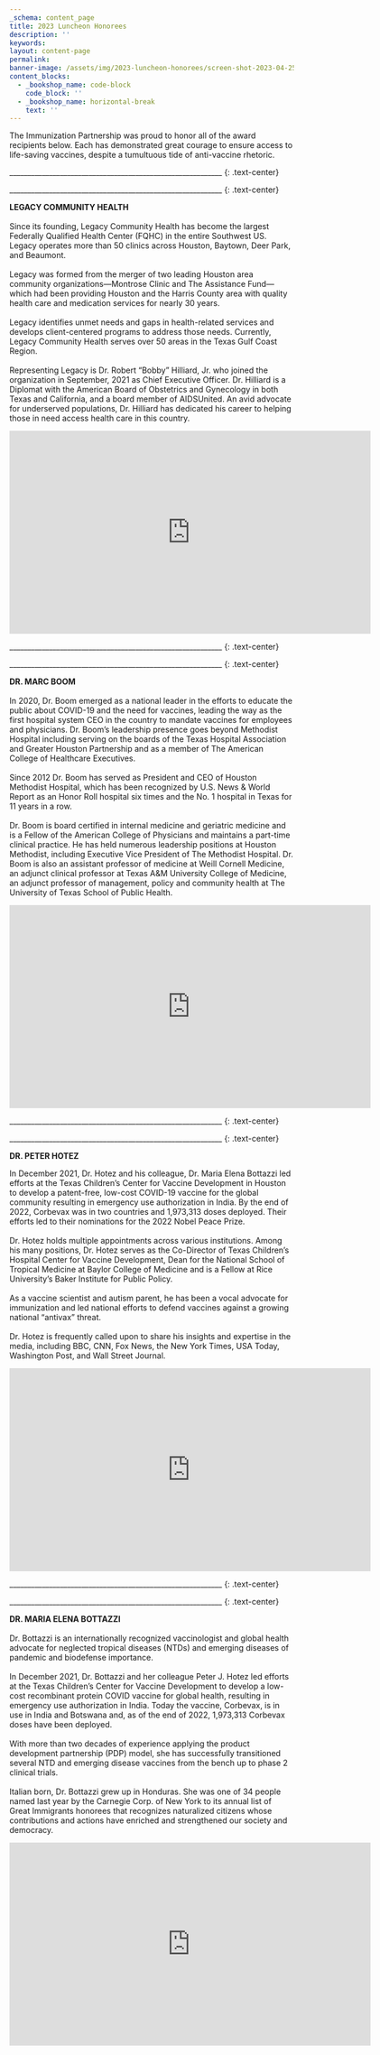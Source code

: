 ```yaml
---
_schema: content_page
title: 2023 Luncheon Honorees
description: ''
keywords:
layout: content-page
permalink:
banner-image: /assets/img/2023-luncheon-honorees/screen-shot-2023-04-25-at-2-35-39-pm.png
content_blocks:
  - _bookshop_name: code-block
    code_block: ''
  - _bookshop_name: horizontal-break
    text: ''
---
```

The Immunization Partnership was proud to honor all of the award recipients below. Each has demonstrated great courage to ensure access to life-saving vaccines, despite a tumultuous tide of anti-vaccine rhetoric.<br>

\_\_\_\_\_\_\_\_\_\_\_\_\_\_\_\_\_\_\_\_\_\_\_\_\_\_\_\_\_\_\_\_\_\_\_\_\_\_\_\_\_\_\_\_\_\_\_\_\_\_\_\_\_\_\_\_\_\_\_
{: .text-center}

\_\_\_\_\_\_\_\_\_\_\_\_\_\_\_\_\_\_\_\_\_\_\_\_\_\_\_\_\_\_\_\_\_\_\_\_\_\_\_\_\_\_\_\_\_\_\_\_\_\_\_\_\_\_\_\_\_\_\_
{: .text-center}

**LEGACY COMMUNITY HEALTH**<br><br>Since its founding, Legacy Community Health has become the largest Federally Qualified Health Center (FQHC) in the entire Southwest US. Legacy operates more than 50 clinics across Houston, Baytown, Deer Park, and Beaumont.<br><br>Legacy was formed from the merger of two leading Houston area community organizations—Montrose Clinic and The Assistance Fund—which had been providing Houston and the Harris County area with quality health care and medication services for nearly 30 years.<br><br>Legacy identifies unmet needs and gaps in health-related services and develops client-centered programs to address those needs. Currently, Legacy Community Health serves over 50 areas in the Texas Gulf Coast Region.<br><br>Representing Legacy is Dr. Robert “Bobby” Hilliard, Jr. who joined the organization in September, 2021 as Chief Executive Officer. Dr. Hilliard is a Diplomat with the American Board of Obstetrics and Gynecology in both Texas and California, and a board member of AIDSUnited. An avid advocate for underserved populations, Dr. Hilliard has dedicated his career to helping those in need access health care in this country.

<div class="cms-embed" data-cms-embed="PGlmcmFtZSBzcmM9Imh0dHBzOi8vcGxheWVyLnZpbWVvLmNvbS92aWRlby84MTc5MzUyOTE/aD01NjcxZDU1YTRiIiB3aWR0aD0iNjQwIiBoZWlnaHQ9IjM2MCIgZnJhbWVib3JkZXI9IjAiIGFsbG93PSJhdXRvcGxheTsgZnVsbHNjcmVlbjsgcGljdHVyZS1pbi1waWN0dXJlIiBhbGxvd2Z1bGxzY3JlZW4+PC9pZnJhbWU+"><iframe src="https://player.vimeo.com/video/817935291?h=5671d55a4b" width="640" height="360" frameborder="0" allow="autoplay; fullscreen; picture-in-picture" allowfullscreen=""></iframe></div>

\_\_\_\_\_\_\_\_\_\_\_\_\_\_\_\_\_\_\_\_\_\_\_\_\_\_\_\_\_\_\_\_\_\_\_\_\_\_\_\_\_\_\_\_\_\_\_\_\_\_\_\_\_\_\_\_\_\_\_
{: .text-center}

\_\_\_\_\_\_\_\_\_\_\_\_\_\_\_\_\_\_\_\_\_\_\_\_\_\_\_\_\_\_\_\_\_\_\_\_\_\_\_\_\_\_\_\_\_\_\_\_\_\_\_\_\_\_\_\_\_\_\_
{: .text-center}

**DR. MARC BOOM&nbsp;**<br><br>In 2020, Dr. Boom emerged as a national leader in the efforts to educate the public about COVID-19 and the need for vaccines, leading the way as the first hospital system CEO in the country to mandate vaccines for employees and physicians. Dr. Boom’s leadership presence goes beyond Methodist Hospital including serving on the boards of the Texas Hospital Association and Greater Houston Partnership and as a member of The American College of Healthcare Executives.<br><br>Since 2012 Dr. Boom has served as President and CEO of Houston Methodist Hospital, which has been recognized by U.S. News & World Report as an Honor Roll hospital six times and the No. 1 hospital in Texas for 11 years in a row.<br><br>Dr. Boom is board certified in internal medicine and geriatric medicine and is a Fellow of the American College of Physicians and maintains a part-time clinical practice. He has held numerous leadership positions at Houston Methodist, including Executive Vice President of The Methodist Hospital. Dr. Boom is also an assistant professor of medicine at Weill Cornell Medicine, an adjunct clinical professor at Texas A&M University College of Medicine, an adjunct professor of management, policy and community health at The University of Texas School of Public Health.

<div class="cms-embed" data-cms-embed="PGlmcmFtZSBzcmM9Imh0dHBzOi8vcGxheWVyLnZpbWVvLmNvbS92aWRlby84MTc5NDg1ODE/aD02NzA0ZDNiMTMyIiB3aWR0aD0iNjQwIiBoZWlnaHQ9IjM2MCIgZnJhbWVib3JkZXI9IjAiIGFsbG93PSJhdXRvcGxheTsgZnVsbHNjcmVlbjsgcGljdHVyZS1pbi1waWN0dXJlIiBhbGxvd2Z1bGxzY3JlZW4+PC9pZnJhbWU+"><iframe src="https://player.vimeo.com/video/817948581?h=6704d3b132" width="640" height="360" frameborder="0" allow="autoplay; fullscreen; picture-in-picture" allowfullscreen=""></iframe></div>

\_\_\_\_\_\_\_\_\_\_\_\_\_\_\_\_\_\_\_\_\_\_\_\_\_\_\_\_\_\_\_\_\_\_\_\_\_\_\_\_\_\_\_\_\_\_\_\_\_\_\_\_\_\_\_\_\_\_\_
{: .text-center}

\_\_\_\_\_\_\_\_\_\_\_\_\_\_\_\_\_\_\_\_\_\_\_\_\_\_\_\_\_\_\_\_\_\_\_\_\_\_\_\_\_\_\_\_\_\_\_\_\_\_\_\_\_\_\_\_\_\_\_
{: .text-center}

**DR. PETER HOTEZ**

In December 2021, Dr. Hotez and his colleague, Dr. Maria Elena Bottazzi led efforts at the Texas Children’s Center for Vaccine Development in Houston to develop a patent-free, low-cost COVID-19 vaccine for the global community resulting in emergency use authorization in India. By the end of 2022, Corbevax was in two countries and 1,973,313 doses deployed. Their efforts led to their nominations for the 2022 Nobel Peace Prize.<br><br>Dr. Hotez holds multiple appointments across various institutions. Among his many positions, Dr. Hotez serves as the Co-Director of Texas Children’s Hospital Center for Vaccine Development, Dean for the National School of Tropical Medicine at Baylor College of Medicine and is a Fellow at Rice University’s Baker Institute for Public Policy.<br><br>As a vaccine scientist and autism parent, he has been a vocal advocate for immunization and led national efforts to defend vaccines against a growing national “antivax” threat.<br><br>Dr. Hotez is frequently called upon to share his insights and expertise in the media, including BBC, CNN, Fox News, the New York Times, USA Today, Washington Post, and Wall Street Journal.

<div class="cms-embed" data-cms-embed="PGlmcmFtZSBzcmM9Imh0dHBzOi8vcGxheWVyLnZpbWVvLmNvbS92aWRlby84MTc5NTA5MTM/aD0xMjkyZTc2ODI4IiB3aWR0aD0iNjQwIiBoZWlnaHQ9IjM2MCIgZnJhbWVib3JkZXI9IjAiIGFsbG93PSJhdXRvcGxheTsgZnVsbHNjcmVlbjsgcGljdHVyZS1pbi1waWN0dXJlIiBhbGxvd2Z1bGxzY3JlZW4+PC9pZnJhbWU+"><iframe src="https://player.vimeo.com/video/817950913?h=1292e76828" width="640" height="360" frameborder="0" allow="autoplay; fullscreen; picture-in-picture" allowfullscreen=""></iframe></div>

\_\_\_\_\_\_\_\_\_\_\_\_\_\_\_\_\_\_\_\_\_\_\_\_\_\_\_\_\_\_\_\_\_\_\_\_\_\_\_\_\_\_\_\_\_\_\_\_\_\_\_\_\_\_\_\_\_\_\_
{: .text-center}

\_\_\_\_\_\_\_\_\_\_\_\_\_\_\_\_\_\_\_\_\_\_\_\_\_\_\_\_\_\_\_\_\_\_\_\_\_\_\_\_\_\_\_\_\_\_\_\_\_\_\_\_\_\_\_\_\_\_\_
{: .text-center}

**DR. MARIA ELENA BOTTAZZI&nbsp;**<br><br>Dr. Bottazzi is an internationally recognized vaccinologist and global health advocate for neglected tropical diseases (NTDs) and emerging diseases of pandemic and biodefense importance.<br><br>In December 2021, Dr. Bottazzi and her colleague Peter J. Hotez led efforts at the Texas Children’s Center for Vaccine Development to develop a low-cost recombinant protein COVID vaccine for global health, resulting in emergency use authorization in India. Today the vaccine, Corbevax, is in use in India and Botswana and, as of the end of 2022, 1,973,313 Corbevax doses have been deployed.<br><br>With more than two decades of experience applying the product development partnership (PDP) model, she has successfully transitioned several NTD and emerging disease vaccines from the bench up to phase 2 clinical trials.<br><br>Italian born, Dr. Bottazzi grew up in Honduras. She was one of 34 people named last year by the Carnegie Corp. of New York to its annual list of Great Immigrants honorees that recognizes naturalized citizens whose contributions and actions have enriched and strengthened our society and democracy.

<div class="cms-embed" data-cms-embed="PGlmcmFtZSBzcmM9Imh0dHBzOi8vcGxheWVyLnZpbWVvLmNvbS92aWRlby84MTc5NDk1MTM/aD1lZDY3ZTk3NTA1IiB3aWR0aD0iNjQwIiBoZWlnaHQ9IjM2MCIgZnJhbWVib3JkZXI9IjAiIGFsbG93PSJhdXRvcGxheTsgZnVsbHNjcmVlbjsgcGljdHVyZS1pbi1waWN0dXJlIiBhbGxvd2Z1bGxzY3JlZW4+PC9pZnJhbWU+"><iframe src="https://player.vimeo.com/video/817949513?h=ed67e97505" width="640" height="360" frameborder="0" allow="autoplay; fullscreen; picture-in-picture" allowfullscreen=""></iframe></div>
